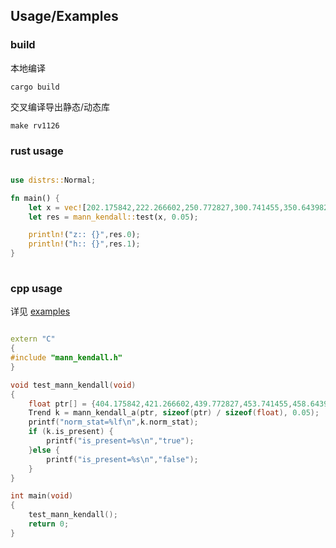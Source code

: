
## Usage/Examples

### build
本地编译

```shell
cargo build
```

交叉编译导出静态/动态库 
```shell
make rv1126 
```

### rust usage
```rust

use distrs::Normal;

fn main() {
    let x = vec![202.175842,222.266602,250.772827,300.741455,350.643982,369.749268,400.998474,479.279663,486.617310,487.517456,491.321625];
    let res = mann_kendall::test(x, 0.05);

    println!("z:: {}",res.0);
    println!("h:: {}",res.1);
}
 
```

### cpp usage

详见 [examples](./examples/cpp) 

```cpp

extern "C"
{
#include "mann_kendall.h"
}

void test_mann_kendall(void)
{
	float ptr[] = {404.175842,421.266602,439.772827,453.741455,458.643982,469.749268,475.998474,479.279663,486.617310,487.517456,491.321625};
	Trend k = mann_kendall_a(ptr, sizeof(ptr) / sizeof(float), 0.05);
	printf("norm_stat=%lf\n",k.norm_stat);
	if (k.is_present) {
		printf("is_present=%s\n","true");
	}else {
		printf("is_present=%s\n","false");
	}
}

int main(void)
{
	test_mann_kendall();
	return 0;
}

```